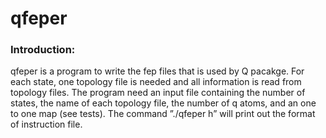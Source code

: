 # qfeper #

### Introduction: ###
qfeper is a program to write the fep files that is used by Q pacakge. For each
state, one topology file is needed and all information is read from topology files.
The program need an input file containing the number of states, the name of
each topology file, the number of q atoms, and an one to one map (see tests).
The command ”./qfeper h” will print out the format of instruction file.
